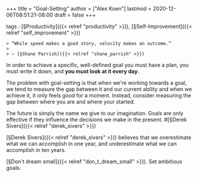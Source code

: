 +++
title = "Goal-Setting"
author = ["Alex Koen"]
lastmod = 2020-12-06T08:51:21-08:00
draft = false
+++

tags
: [§Productivity]({{< relref "productivity" >}}), [§Self-Improvement]({{< relref "self_improvement" >}})

    > “While speed makes a good story, velocity makes an outcome.”
    >
    > — [§Shane Parrish]({{< relref "shane_parrish" >}})


In order to achieve a specific, well-defined goal you must have a plan, you must write it down, and **you must look at it every day**.


The problem with goal-setting is that when we're working towards a goal, we tend to measure the gap between it and our current ability and when we achieve it, it only feels good for a moment. Instead, consider measuring the gap between where you are and where your started.


The future is simply the name we give to our imagination. Goals are only effective if they influence the decisions we make in the present. #[§Derek Sivers]({{< relref "derek_sivers" >}})


<span class="underline">[§Derek Sivers]({{< relref "derek_sivers" >}}) believes that we overestimate what we can accomplish in one year, and underestimate what we can accomplish in ten years.</span>


[§Don't dream small]({{< relref "don_t_dream_small" >}}). Set ambitious goals.

